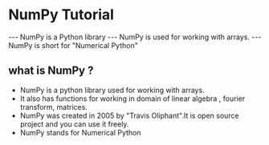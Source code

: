 # NumPy Tutorial

--- NumPy is a Python library
--- NumPy is used for working with arrays.
--- NumPy is short for "Numerical Python"

## what is NumPy ?

* NumPy is a python library used for working with arrays.
* It also has functions for working in domain of linear algebra , fourier transform, matrices.
* NumPy was created in 2005 by "Travis Oliphant".It is open source project and you can use it freely.
* NumPy stands for Numerical Python


